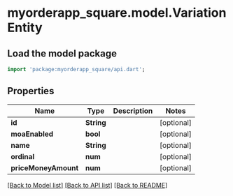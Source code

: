 # myorderapp_square.model.VariationEntity

## Load the model package
```dart
import 'package:myorderapp_square/api.dart';
```

## Properties
Name | Type | Description | Notes
------------ | ------------- | ------------- | -------------
**id** | **String** |  | [optional] 
**moaEnabled** | **bool** |  | [optional] 
**name** | **String** |  | [optional] 
**ordinal** | **num** |  | [optional] 
**priceMoneyAmount** | **num** |  | [optional] 

[[Back to Model list]](../README.md#documentation-for-models) [[Back to API list]](../README.md#documentation-for-api-endpoints) [[Back to README]](../README.md)


